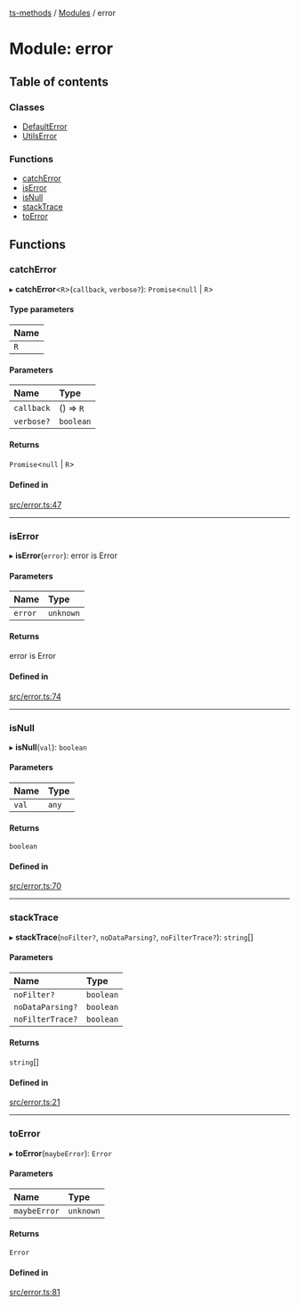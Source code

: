 [ts-methods](../README.md) / [Modules](../modules.md) / error

# Module: error

## Table of contents

### Classes

- [DefaultError](../classes/error.DefaultError.md)
- [UtilsError](../classes/error.UtilsError.md)

### Functions

- [catchError](error.md#catcherror)
- [isError](error.md#iserror)
- [isNull](error.md#isnull)
- [stackTrace](error.md#stacktrace)
- [toError](error.md#toerror)

## Functions

### catchError

▸ **catchError**<`R`\>(`callback`, `verbose?`): `Promise`<`null` \| `R`\>

#### Type parameters

| Name |
| :--- |
| `R`  |

#### Parameters

| Name       | Type      |
| :--------- | :-------- |
| `callback` | () => `R` |
| `verbose?` | `boolean` |

#### Returns

`Promise`<`null` \| `R`\>

#### Defined in

[src/error.ts:47](https://github.com/jonathanchowjh/ts-utils/blob/14d6a32/src/error.ts#L47)

---

### isError

▸ **isError**(`error`): error is Error

#### Parameters

| Name    | Type      |
| :------ | :-------- |
| `error` | `unknown` |

#### Returns

error is Error

#### Defined in

[src/error.ts:74](https://github.com/jonathanchowjh/ts-utils/blob/14d6a32/src/error.ts#L74)

---

### isNull

▸ **isNull**(`val`): `boolean`

#### Parameters

| Name  | Type  |
| :---- | :---- |
| `val` | `any` |

#### Returns

`boolean`

#### Defined in

[src/error.ts:70](https://github.com/jonathanchowjh/ts-utils/blob/14d6a32/src/error.ts#L70)

---

### stackTrace

▸ **stackTrace**(`noFilter?`, `noDataParsing?`, `noFilterTrace?`): `string`[]

#### Parameters

| Name             | Type      |
| :--------------- | :-------- |
| `noFilter?`      | `boolean` |
| `noDataParsing?` | `boolean` |
| `noFilterTrace?` | `boolean` |

#### Returns

`string`[]

#### Defined in

[src/error.ts:21](https://github.com/jonathanchowjh/ts-utils/blob/14d6a32/src/error.ts#L21)

---

### toError

▸ **toError**(`maybeError`): `Error`

#### Parameters

| Name         | Type      |
| :----------- | :-------- |
| `maybeError` | `unknown` |

#### Returns

`Error`

#### Defined in

[src/error.ts:81](https://github.com/jonathanchowjh/ts-utils/blob/14d6a32/src/error.ts#L81)
